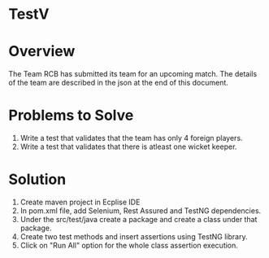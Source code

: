 # TestV

# Overview

The Team RCB has submitted its team for an upcoming match. The details of the team are described in the json at the end of this document.


# Problems to Solve

1. Write a test that validates that the team has only 4 foreign players.
2. Write a test that validates that there is atleast one wicket keeper.

# Solution

1. Create maven project in Ecplise IDE
2. In pom.xml file, add Selenium, Rest Assured and TestNG dependencies.
3. Under the src/test/java create a package and create a class under that package.
4. Create two test methods and insert assertions using TestNG library.
5. Click on "Run All" option for the whole class assertion execution.
